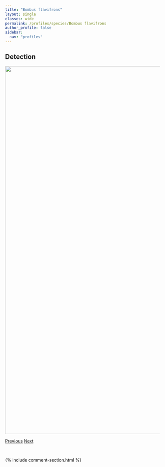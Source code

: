 ```yaml
---
title: "Bombus flavifrons"
layout: single
classes: wide
permalink: /profiles/species/Bombus flavifrons
author_profile: false
sidebar:
  nav: "profiles"
---
```


<h2>Detection</h2>

<a href="/ANBC/assets/figures/species/Bombus flavifrons/range-map.png">
<img src="/ANBC/assets/figures/species/Bombus flavifrons/range-map.png" height = "1200" width = "800">
</a>

<a href="/profiles/species/Bombus flavidus" class="pagination--pager" title="PreviousName">Previous</a> <a href="/profiles/species/Bombus frigidus" class="pagination--pager" title="NextName">Next</a>

<p>&nbsp;</p>

{% include comment-section.html %}
